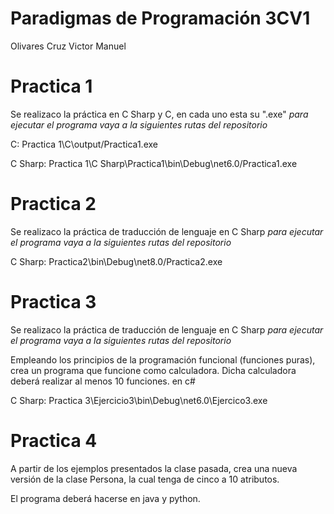# Paradigmas de Programación 3CV1
  Olivares Cruz Victor Manuel

# Practica 1
  Se realizaco la práctica en C Sharp y C, en cada uno esta su ".exe" *para ejecutar el programa vaya a la siguientes rutas del repositorio*
  
  C: Practica 1\C\output/Practica1.exe
  
  C Sharp: Practica 1\C Sharp\Practica1\bin\Debug\net6.0/Practica1.exe

  
# Practica 2
  Se realizaco la práctica de traducción de lenguaje en C Sharp *para ejecutar el programa vaya a la siguientes rutas del repositorio*

  C Sharp: Practica2\bin\Debug\net8.0/Practica2.exe

# Practica 3
  Se realizaco la práctica de traducción de lenguaje en C Sharp *para ejecutar el programa vaya a la siguientes rutas del repositorio*
  
  Empleando los principios de la programación funcional (funciones puras), crea un programa que funcione como calculadora. 
  Dicha calculadora deberá realizar al menos 10 funciones.  en c#

  C Sharp: Practica 3\Ejercicio3\bin\Debug\net6.0\Ejercico3.exe

# Practica 4
  A partir de los ejemplos presentados la clase pasada, crea una nueva versión de la clase Persona, la cual tenga de cinco a 10 atributos.

  El programa deberá hacerse en java y python.
